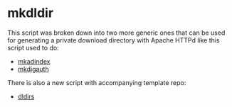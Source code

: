mkdldir
=======

This script was broken down into two more generic ones that can be used for
generating a private download directory with Apache HTTPd like this script
used to do:

* [mkadindex](https://github.com/remino/mkadindex)
* [mkdigauth](https://github.com/remino/mkdigauth)

There is also a new script with accompanying template repo:

* [dldirs](https://github.com/remino/dldirs)

